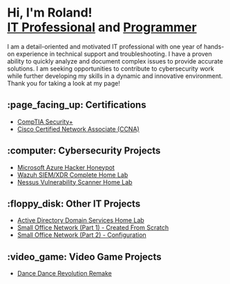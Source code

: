 <h1>Hi, I'm Roland!  <br/><a href="https://www.linkedin.com/in/rolandsalvador/">IT Professional</a> and <a href="https://github.com/rolandsalvador?tab=repositories">Programmer</a></h1>
  
I am a detail-oriented and motivated IT professional with one year of hands-on experience in technical support and troubleshooting. I have a proven ability to quickly analyze and document complex issues to provide accurate solutions. I am seeking opportunities to contribute to cybersecurity work while further developing my skills in a dynamic and innovative environment. Thank you for taking a look at my page!

<h2>:page_facing_up: Certifications</h2>

- [CompTIA Security+](https://drive.google.com/file/d/1CYXjIxOOj8fO4gMAUghGJMA1SOW0LbpU/view?usp=sharing)
- [Cisco Certified Network Associate (CCNA)](https://drive.google.com/file/d/1u-Nezj6rtjtJsBxzy8SAe5x72VNSjlYK/view?usp=sharing)

<h2>:computer: Cybersecurity Projects</h2>

- [Microsoft Azure Hacker Honeypot](https://github.com/rolandsalvador/azurehoneypot)
- [Wazuh SIEM/XDR Complete Home Lab](https://github.com/rolandsalvador/wazuh)
- [Nessus Vulnerability Scanner Home Lab](https://github.com/rolandsalvador/nessus)
 
<h2>:floppy_disk: Other IT Projects</h2>

- [Active Directory Domain Services Home Lab](https://github.com/rolandsalvador/activedirectory)
- [Small Office Network (Part 1) -  Created From Scratch](https://github.com/rolandsalvador/officenetwork)
- [Small Office Network (Part 2) - Configuration](https://github.com/rolandsalvador/officenetwork2)

<h2>:video_game: Video Game Projects </h2>

- [Dance Dance Revolution Remake](https://github.com/rolandsalvador/ddr_remake)

<!--
Here are some ideas to get you started:

- 🔭 I’m currently working on ...
- 🌱 I’m currently learning ...
- 👯 I’m looking to collaborate on ...
- 🤔 I’m looking for help with ...
- 💬 Ask me about ...
- 📫 How to reach me: ...
- 😄 Pronouns: ...
- ⚡ Fun fact: ...
-->
